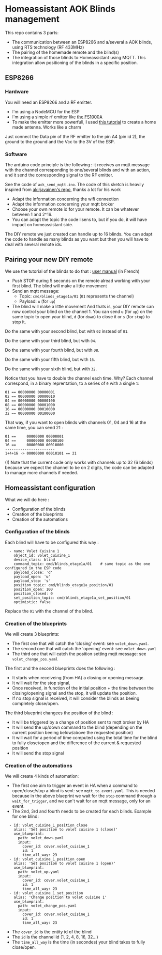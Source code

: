 # Homeassistant AOK Blinds management

This repo contains 3 parts:
- The communication between an ESP8266 and a/several a AOK blinds, using RTS technology (RF 433MHz)
- The pairing of the homemade remote and the blind(s)
- The integration of those blinds to Homeassistant using MQTT. This integration allow positioning of the blinds in a specific position.


## ESP8266

### Hardware
You will need an ESP8266 and a RF emitter. 
- I'm using a NodeMCU for the ESP 
- I'm using a simple rf emitter like [the FS1000A](https://search.brave.com/images?q=rf+433+emitter+fs1000A&source=web)
- To make the emitter more powerfull, I used [this tutorial](https://www.instructables.com/433-MHz-Coil-loaded-antenna/) to create a home made antenna. Works like a charm

Just connect the Data pin of the RF emitter to the pin A4 (pin id 2), the ground to the ground and the Vcc to the 3V of the ESP.

### Software
The arduino code principle is the following : it receives an mqtt message with the channel corresponding to one/several blinds and with an action, and it send the corresponding signal to the RF emitter.

See the code of `aok_send_mqtt.ino`. The code of this sketch is heavily inspired from [akirjavainen's repo](https://github.com/akirjavainen/A-OK), thanks a lot for his work
- Adapt the information concerning the wifi connection
- Adapt the information concerning your mqtt broker
- Choose your own remote id for your remote. It can be whatever between 1 and 2^16.
- You can adapt the topic the code lisens to, but if you do, it will have impact on homeassistant side. 

The DIY remote we just created can handle up to 16 blinds. You can adapt the code to handle as many blinds as you want but then you will have to deal with several remote ids.

## Pairing your new DIY remote
We use the tutorial of the blinds to do that : [user manual](https://www.aokfrance.com/ressources/common/Notices/NOTICE_AM25_35_45-ES-E.pdf) (in French)

- Push STOP during 5 seconds on the remote alread working with your first blind. The blind will make a little movement
- Send an mqtt message: 
  - Topic: `cmd/blinds_etage1a/01` (`01` represents the channel)
  - Payload: `u` (for `up`)
- The blind will make a little movement
And thats is, your DIY remote can now control your blind on the channel 1.  You can send `u` (for `up`) on the same topic to open your blind, `d` (for `down`) to close it or `s` (for `stop`) to stop it.

Do the same with your second blind, but with `02` instead of `01`.

Do the same with your third blind, but with `04`.

Do the same with your fourth blind, but with `08`.

Do the same with your fifth blind, but with `16`.

Do the same with your sixth blind, but with `32`.

Notice that you have to double the channel each time. Why? Each channel correspond, in a binary reprentation, to a series of `0` with a single `1`:
```
01 == 00000000 00000001
02 == 00000000 00000010
04 == 00000000 00000100
08 == 00000000 00001000
16 == 00000000 00010000
32 == 00000000 00100000
```
That way, if you want to open blinds with channels 01, 04 and 16 at the same time, you can send 21 :
```
01 ==     00000000 00000001
04 ==     00000000 00000100
16 ==     00000000 00010000
-----------------------
1+4+16 -> 00000000 00010101 == 21  
```

(!) Note that the current code only works with channels up to 32 (6 blinds) because we expect the channel to be on 2 digits, the code can be adapted to manage more channels if needed. 

## Homeassistant configuration

What we will do here :
- Configuration of the blinds
- Creation of the blueprints
- Creation of the automations

### Configuration of the blinds

Each blind will have to be configured this way :
```
  - name: Volet Cuisine 1
    object_id: volet_cuisine_1
    device_class: blind
    command_topic: cmd/blinds_etage1a/01    # same topic as the one configured in the ESP code
    payload_close: 'd'
    payload_open: 'u'
    payload_stop: 's'
    position_topic: cmd/blinds_etage1a_position/01
    position_open: 100
    position_closed: 0
    set_position_topic: cmd/blinds_etage1a_set_position/01
    optimistic: false
```
Replace the `01` with the channel of the blind.  

### Creation of the blueprints
We will create 3 blueprints:
- The first one that will catch the 'closing' event: see `volet_down.yaml`. 
- The second one that will catch the 'opening' event: see `volet_down.yaml`
- The third one that will catch the position setting mqtt message: see `volet_change_pos.yaml`

The first and the second blueprints does the following : 
- It starts when receiveing (from HA) a closing or opening message. 
- It will wait for the stop signal, 
- Once received, in function of the initial position + the time between the closing/opening signal and the stop, it will update the position. 
- If no stop signal is received, it will consider the blinds as beeing completely close/open. 

The third blueprint changees the position of the blind :
- It will be triggered by a change of position sent to mqtt broker by HA 
- It will send the up/down command to the blind (depending on the current position beeing below/above the requested position)
- It will wait for a period of time computed using the total time for the blind to fully close/open and the difference of the current & requested position
- It will send the stop signal   

### Creation of the automations
We will create 4 kinds of automation:
- The first one aim to trigger an event in HA when a command to open/close/stop a blind is sent: see `mqtt_to_event.yaml`. This is needed because in the above blueprint we wait for the `stop` command through a `wait_for_trigger`, and we can't wait for an mqtt message, only for an event.
- The 2nd, 3rd and fourth needs to be created for each blinds. Example for one blind:
```
  - id: volet_cuisine_1_position_close
    alias: 'Set position to volet cuisine 1 (close)'
    use_blueprint:
      path: volet_down.yaml
      input:
        cover_id: cover.volet_cuisine_1
        id: 1
        time_all_way: 23
  - id: volet_cuisine_1_position_open
    alias: 'Set position to volet cuisine 1 (open)'
    use_blueprint:
      path: volet_up.yaml
      input:
        cover_id: cover.volet_cuisine_1
        id: 1
        time_all_way: 23
  - id: volet_cuisine_1_set_position
    alias: 'Change position to volet cuisine 1'
    use_blueprint:
      path: volet_change_pos.yaml
      input:
        cover_id: cover.volet_cuisine_1
        id: 1
        time_all_way: 23
```

  - The `cover_id` is the entity id of the blind
  - The `id` is the channel id (1, 2, 4, 8, 16, 32...)
  - The `time_all_way` is the time (in secondes) your blind takes to fully close/open.
